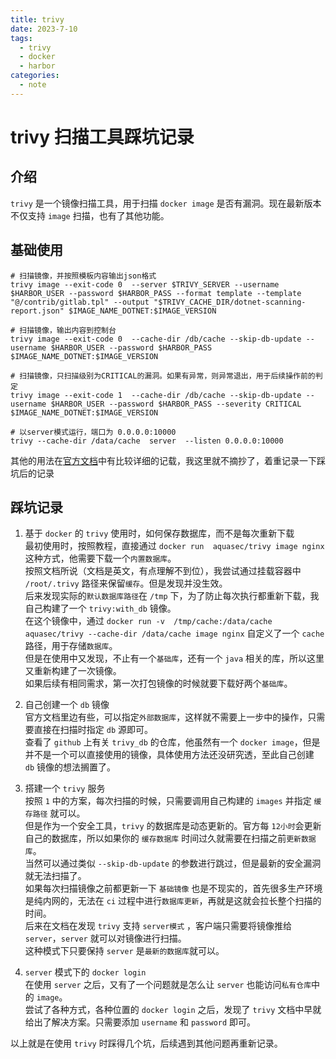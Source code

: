 ```yaml
---
title: trivy
date: 2023-7-10
tags:
  - trivy
  - docker
  - harbor
categories:
  - note
---
```


# trivy 扫描工具踩坑记录

## 介绍
`trivy` 是一个镜像扫描工具，用于扫描 `docker image` 是否有漏洞。现在最新版本不仅支持 `image` 扫描，也有了其他功能。   


## 基础使用
```shell 
# 扫描镜像，并按照模板内容输出json格式
trivy image --exit-code 0  --server $TRIVY_SERVER --username $HARBOR_USER --password $HARBOR_PASS --format template --template "@/contrib/gitlab.tpl" --output "$TRIVY_CACHE_DIR/dotnet-scanning-report.json" $IMAGE_NAME_DOTNET:$IMAGE_VERSION    

# 扫描镜像，输出内容到控制台
trivy image --exit-code 0  --cache-dir /db/cache --skip-db-update --username $HARBOR_USER --password $HARBOR_PASS $IMAGE_NAME_DOTNET:$IMAGE_VERSION

# 扫描镜像，只扫描级别为CRITICAL的漏洞。如果有异常，则异常退出，用于后续操作前的判定
trivy image --exit-code 1  --cache-dir /db/cache --skip-db-update --username $HARBOR_USER --password $HARBOR_PASS --severity CRITICAL $IMAGE_NAME_DOTNET:$IMAGE_VERSION

# 以server模式运行，端口为 0.0.0.0:10000
trivy --cache-dir /data/cache  server  --listen 0.0.0.0:10000
```


其他的用法在[官方文档](https://aquasecurity.github.io/trivy/v0.43/)中有比较详细的记载，我这里就不摘抄了，着重记录一下踩坑后的记录

## 踩坑记录
1. 基于 `docker` 的 `trivy` 使用时，如何保存数据库，而不是每次重新下载   
最初使用时，按照教程，直接通过 `docker run  aquasec/trivy image nginx` 这种方式，他需要下载一个`内置数据库`。   
按照文档所说（文档是英文，有点理解不到位），我尝试通过挂载容器中 `/root/.trivy` 路径来保留`缓存`。但是发现并没生效。   
后来发现实际的`默认数据库路径`在 `/tmp` 下，为了防止每次执行都重新下载，我自己构建了一个 `trivy:with_db` 镜像。   
在这个镜像中，通过 `docker run -v  /tmp/cache:/data/cache aquasec/trivy --cache-dir /data/cache image nginx` 自定义了一个 `cache` 路径，用于存储`数据库`。   
但是在使用中又发现，不止有一个`基础库`，还有一个 `java` 相关的库，所以这里又重新构建了一次镜像。   
如果后续有相同需求，第一次打包镜像的时候就要下载好两个`基础库`。

2. 自己创建一个 `db` 镜像   
官方文档里边有些，可以指定`外部数据库`，这样就不需要上一步中的操作，只需要直接在扫描时指定 `db` 源即可。   
查看了 `github` 上有关 `trivy_db` 的仓库，他虽然有一个 `docker image`，但是并不是一个可以直接使用的镜像，具体使用方法还没研究透，至此自己创建 `db` 镜像的想法搁置了。


3. 搭建一个 `trivy` 服务   
按照 `1` 中的方案，每次扫描的时候，只需要调用自己构建的 `images` 并指定 `缓存路径` 就可以。   
但是作为一个安全工具，`trivy` 的数据库是动态更新的。官方每 `12小时`会更新自己的数据库，所以如果你的 `缓存数据库` 时间过久就需要在扫描之前`更新数据库`。   
当然可以通过类似 `--skip-db-update` 的参数进行跳过，但是最新的安全漏洞就无法扫描了。   
如果每次扫描镜像之前都更新一下 `基础镜像` 也是不现实的，首先很多生产环境是纯内网的，无法在 `ci` 过程中进行`数据库更新`，再就是这就会拉长整个扫描的时间。   
后来在文档在发现 `trivy` 支持 `server模式` ，客户端只需要将镜像推给 `server`，`server` 就可以对镜像进行扫描。   
这种模式下只要保持 `server` 是`最新的数据库`就可以。   

4. `server` 模式下的 `docker login`   
在使用 `server` 之后，又有了一个问题就是怎么让 `server` 也能访问`私有仓库`中的 `image`。   
尝试了各种方式，各种位置的 `docker login` 之后，发现了 `trivy` 文档中早就给出了解决方案。只需要添加 `username` 和 `password` 即可。   



以上就是在使用 `trivy` 时踩得几个坑，后续遇到其他问题再重新记录。
